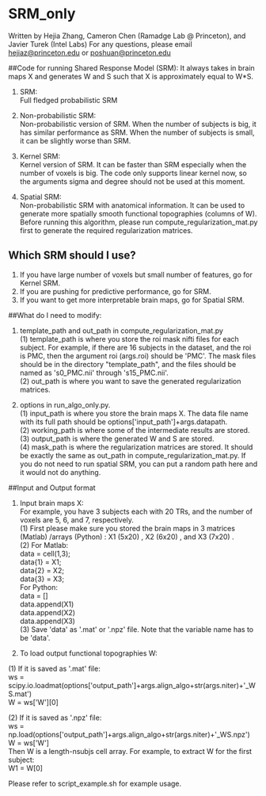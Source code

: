 # SRM_only

Written by Hejia Zhang, Cameron Chen (Ramadge Lab @ Princeton), and Javier Turek (Intel Labs)
For any questions, please email hejiaz@princeton.edu or poshuan@princeton.edu 

##Code for running Shared Response Model (SRM): 
It always takes in brain maps X and generates W and S such that X is approximately equal to W*S.

1. SRM:  
Full fledged probabilistic SRM

2. Non-probabilistic SRM:  
Non-probabilistic version of SRM. When the number of subjects is big, it has similar performance as SRM. When the number of subjects is small, it can be slightly worse than SRM.

3. Kernel SRM:  
Kernel version of SRM. It can be faster than SRM especially when the number of voxels is big. The code only supports linear kernel now, so the arguments sigma and degree should not be used at this moment.

4. Spatial SRM:  
Non-probabilistic SRM with anatomical information. It can be used to generate more spatially smooth functional topographies (columns of W). Before running this algorithm, please run compute_regularization_mat.py first to generate the required regularization matrices. 

## Which SRM should I use?
1. If you have large number of voxels but small number of features, go for Kernel SRM.
2. If you are pushing for predictive performance, go for SRM.
3. If you want to get more interpretable brain maps, go for Spatial SRM. 

##What do I need to modify:

1. template_path and out_path in compute_regularization_mat.py  
(1) template_path is where you store the roi mask nifti files for each subject. For example, if there are 16 subjects in the dataset, and the roi is PMC, then the argument roi (args.roi) should be 'PMC'. The mask files should be in the directory "template_path", and the files should be named as 's0_PMC.nii' through 's15_PMC.nii'.  
(2) out_path is where you want to save the generated regularization matrices. 

2. options in run_algo_only.py.  
(1) input_path is where you store the brain maps X. The data file name with its full path should be options['input_path']+args.datapath.  
(2) working_path is where some of the intermediate results are stored.  
(3) output_path is where the generated W and S are stored.   
(4) mask_path is where the regularization matrices are stored. It should be exactly the same as out_path in compute_regularization_mat.py. If you do not need to run spatial SRM, you can put a random path here and it would not do anything.  

##Input and Output format
1. Input brain maps X:  
For example, you have 3 subjects each with 20 TRs, and the number of voxels are 5, 6, and 7, respectively.  
(1) First please make sure you stored the brain maps in 3 matrices (Matlab) /arrays (Python) : X1 (5x20) , X2 (6x20) , and X3 (7x20) .  
(2) For Matlab:  
data = cell(1,3);  
data{1} = X1;  
data{2} = X2;  
data{3} = X3;  
For Python:  
data = []  
data.append(X1)  
data.append(X2)  
data.append(X3)  
(3) Save 'data' as '.mat' or '.npz' file. Note that the variable name has to be 'data'.  

2. To load output functional topographies W:  

(1) If it is saved as '.mat' file:  
ws = scipy.io.loadmat(options['output_path']+args.align_algo+str(args.niter)+'_WS.mat')  
W = ws['W'][0]

(2) If it is saved as '.npz' file:  
ws = np.load(options['output_path']+args.align_algo+str(args.niter)+'_WS.npz')  
W = ws['W']  
Then W is a length-nsubjs cell array. For example, to extract W for the first subject:  
W1 = W[0]  


Please refer to script_example.sh for example usage. 
